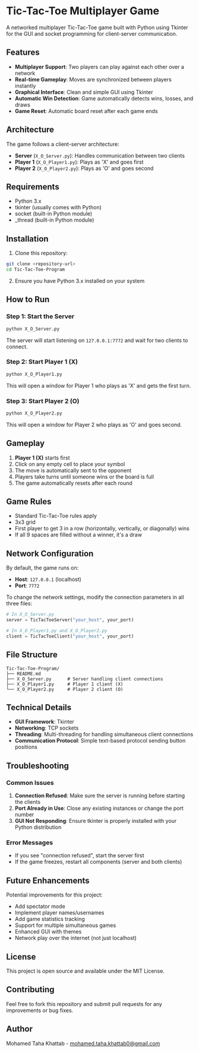 # Tic-Tac-Toe Multiplayer Game

A networked multiplayer Tic-Tac-Toe game built with Python using Tkinter for the GUI and socket programming for client-server communication.

## Features

- **Multiplayer Support**: Two players can play against each other over a network
- **Real-time Gameplay**: Moves are synchronized between players instantly
- **Graphical Interface**: Clean and simple GUI using Tkinter
- **Automatic Win Detection**: Game automatically detects wins, losses, and draws
- **Game Reset**: Automatic board reset after each game ends

## Architecture

The game follows a client-server architecture:

- **Server** (`X_O_Server.py`): Handles communication between two clients
- **Player 1** (`X_O_Player1.py`): Plays as 'X' and goes first
- **Player 2** (`X_O_Player2.py`): Plays as 'O' and goes second

## Requirements

- Python 3.x
- tkinter (usually comes with Python)
- socket (built-in Python module)
- _thread (built-in Python module)

## Installation

1. Clone this repository:
```bash
git clone <repository-url>
cd Tic-Tac-Toe-Program
```

2. Ensure you have Python 3.x installed on your system

## How to Run

### Step 1: Start the Server
```bash
python X_O_Server.py
```
The server will start listening on `127.0.0.1:7772` and wait for two clients to connect.

### Step 2: Start Player 1 (X)
```bash
python X_O_Player1.py
```
This will open a window for Player 1 who plays as 'X' and gets the first turn.

### Step 3: Start Player 2 (O)
```bash
python X_O_Player2.py
```
This will open a window for Player 2 who plays as 'O' and goes second.

## Gameplay

1. **Player 1 (X)** starts first
2. Click on any empty cell to place your symbol
3. The move is automatically sent to the opponent
4. Players take turns until someone wins or the board is full
5. The game automatically resets after each round

## Game Rules

- Standard Tic-Tac-Toe rules apply
- 3x3 grid
- First player to get 3 in a row (horizontally, vertically, or diagonally) wins
- If all 9 spaces are filled without a winner, it's a draw

## Network Configuration

By default, the game runs on:
- **Host**: `127.0.0.1` (localhost)
- **Port**: `7772`

To change the network settings, modify the connection parameters in all three files:
```python
# In X_O_Server.py
server = TicTacToeServer("your_host", your_port)

# In X_O_Player1.py and X_O_Player2.py
client = TicTacToeClient("your_host", your_port)
```

## File Structure

```
Tic-Tac-Toe-Program/
├── README.md
├── X_O_Server.py      # Server handling client connections
├── X_O_Player1.py     # Player 1 client (X)
└── X_O_Player2.py     # Player 2 client (O)
```

## Technical Details

- **GUI Framework**: Tkinter
- **Networking**: TCP sockets
- **Threading**: Multi-threading for handling simultaneous client connections
- **Communication Protocol**: Simple text-based protocol sending button positions

## Troubleshooting

### Common Issues

1. **Connection Refused**: Make sure the server is running before starting the clients
2. **Port Already in Use**: Close any existing instances or change the port number
3. **GUI Not Responding**: Ensure tkinter is properly installed with your Python distribution

### Error Messages

- If you see "connection refused", start the server first
- If the game freezes, restart all components (server and both clients)

## Future Enhancements

Potential improvements for this project:
- Add spectator mode
- Implement player names/usernames
- Add game statistics tracking
- Support for multiple simultaneous games
- Enhanced GUI with themes
- Network play over the internet (not just localhost)

## License

This project is open source and available under the MIT License.

## Contributing

Feel free to fork this repository and submit pull requests for any improvements or bug fixes.

## Author
Mohamed Taha Khattab - mohamed.taha.khattab0@gmail.com

